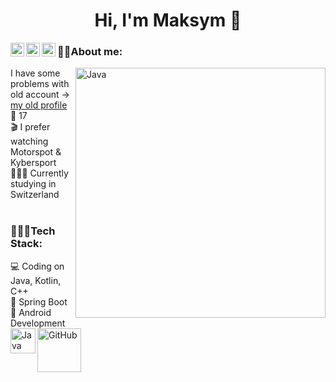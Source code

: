 <h1 align="center">Hi, I'm Maksym 👋</h1>

<a href="https://www.instagram.com/maksyym.k/">
  <img align="left" alt="Maksym's Instagram" width="22px" src="https://raw.githubusercontent.com/hussainweb/hussainweb/main/icons/instagram.png" />
</a>
<a href="https://discordapp.com/user/675983341354352691">
  <img align="left" alt="Maksym's Discord" width="22px" src="https://raw.githubusercontent.com/peterthehan/peterthehan/master/assets/discord.svg" />
</a>
<a href="https://twitter.com/maksyym_k">
  <img align="left" alt="Maksym | Twitter" width="22px" src="https://raw.githubusercontent.com/peterthehan/peterthehan/master/assets/twitter.svg" />
</a>

### 🐱‍🚀About me: <br>
<img align="right" alt="Java" width="400px" src="https://raw.githubusercontent.com/abhisheknaiidu/abhisheknaiidu/master/code.gif"/>
I have some problems with old account -> <a href="https://github.com/maksyymK">my old profile</a><br>
🎂 17<br>
🎬 I prefer watching Motorspot & Kybersport <br>
👨🏻‍🎓 Сurrently studying in Switzerland <br><br>

### 👩🏻‍💻Tech Stack: <br>
💻 Coding on Java, Kotlin, C++ <br>
🎍 Spring Boot<br>
🎴 Android Development <br>
<img align="left" alt="Java" width="40px" src="https://camo.githubusercontent.com/923eea6a54760c8adc876b3afab4fec69342f619a1428b14d8ae211d2f7801cf/68747470733a2f2f696d672e736869656c64732e696f2f62616467652f2d4a6176612d3035313232413f7374796c653d666c6174266c6f676f3d4a617661266c6f676f436f6c6f723d464641353138"/>
<img align="left" alt="GitHub" width="70px" src="https://camo.githubusercontent.com/202a58d250ff1d21ee70433e0070b55f8fed747f8883c1750742aa791b1ad871/68747470733a2f2f696d672e736869656c64732e696f2f62616467652f2d4769744875622d3035313232413f7374796c653d666c6174266c6f676f3d676974687562"/>

